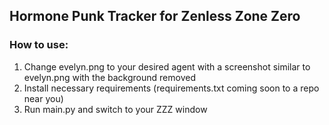 ## Hormone Punk Tracker for Zenless Zone Zero

### How to use:
1. Change evelyn.png to your desired agent with a screenshot similar to evelyn.png with the background removed
2. Install necessary requirements (requirements.txt coming soon to a repo near you)
3. Run main.py and switch to your ZZZ window

